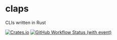 # claps

CLIs written in Rust

[![Crates.io](https://img.shields.io/crates/v/claps)](https://crates.io/crates/claps)
[![GitHub Workflow Status (with event)](https://img.shields.io/github/actions/workflow/status/liblaf/claps/ci.yaml)](https://github.com/liblaf/claps/actions/workflows/ci.yaml)
